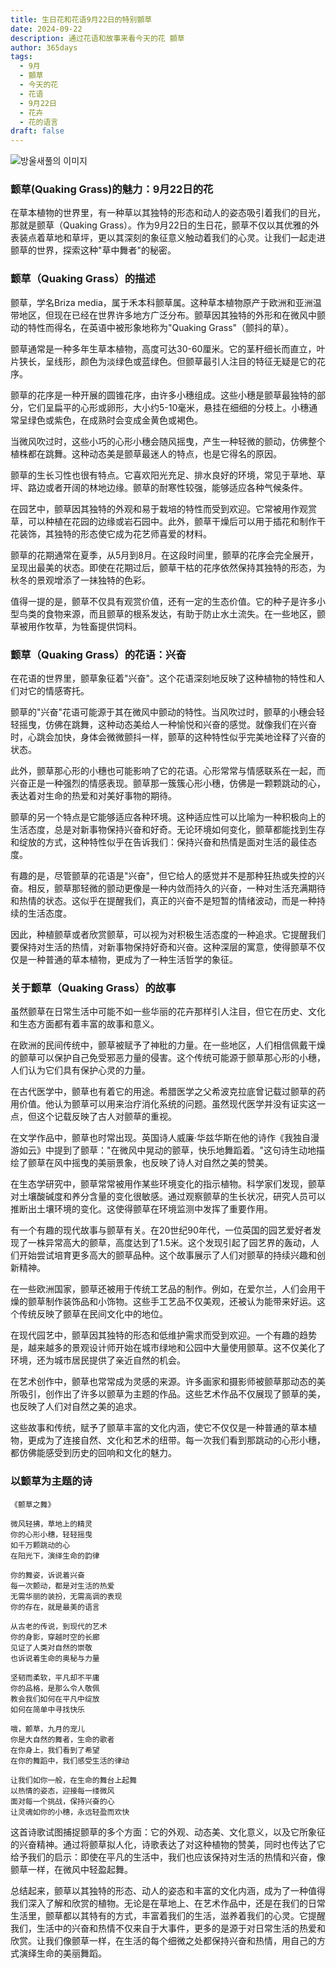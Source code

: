 ```yaml
---
title: 生日花和花语9月22日的特别顫草
date: 2024-09-22
description: 通过花语和故事来看今天的花 顫草
author: 365days
tags:
  - 9月
  - 顫草
  - 今天的花
  - 花语
  - 9月22日
  - 花卉
  - 花的语言
draft: false
---
```


![방울새풀의 이미지](https://cdn.pixabay.com/photo/2017/06/30/13/13/hjertegrs-2458228_1280.jpg#center)


### 颤草(Quaking Grass)的魅力：9月22日的花

在草本植物的世界里，有一种草以其独特的形态和动人的姿态吸引着我们的目光，那就是颤草（Quaking Grass）。作为9月22日的生日花，颤草不仅以其优雅的外表装点着草地和草坪，更以其深刻的象征意义触动着我们的心灵。让我们一起走进颤草的世界，探索这种"草中舞者"的秘密。

### 颤草（Quaking Grass）的描述

颤草，学名Briza media，属于禾本科颤草属。这种草本植物原产于欧洲和亚洲温带地区，但现在已经在世界许多地方广泛分布。颤草因其独特的外形和在微风中颤动的特性而得名，在英语中被形象地称为"Quaking Grass"（颤抖的草）。

颤草通常是一种多年生草本植物，高度可达30-60厘米。它的茎秆细长而直立，叶片狭长，呈线形，颜色为淡绿色或蓝绿色。但颤草最引人注目的特征无疑是它的花序。

颤草的花序是一种开展的圆锥花序，由许多小穗组成。这些小穗是颤草最独特的部分，它们呈扁平的心形或卵形，大小约5-10毫米，悬挂在细细的分枝上。小穗通常呈绿色或紫色，在成熟时会变成金黄色或褐色。

当微风吹过时，这些小巧的心形小穗会随风摇曳，产生一种轻微的颤动，仿佛整个植株都在跳舞。这种动态美是颤草最迷人的特点，也是它得名的原因。

颤草的生长习性也很有特点。它喜欢阳光充足、排水良好的环境，常见于草地、草坪、路边或者开阔的林地边缘。颤草的耐寒性较强，能够适应各种气候条件。

在园艺中，颤草因其独特的外观和易于栽培的特性而受到欢迎。它常被用作观赏草，可以种植在花园的边缘或岩石园中。此外，颤草干燥后可以用于插花和制作干花装饰，其独特的形态使它成为花艺师喜爱的材料。

颤草的花期通常在夏季，从5月到8月。在这段时间里，颤草的花序会完全展开，呈现出最美的状态。即使在花期过后，颤草干枯的花序依然保持其独特的形态，为秋冬的景观增添了一抹独特的色彩。

值得一提的是，颤草不仅具有观赏价值，还有一定的生态价值。它的种子是许多小型鸟类的食物来源，而且颤草的根系发达，有助于防止水土流失。在一些地区，颤草被用作牧草，为牲畜提供饲料。

### 颤草（Quaking Grass）的花语：兴奋

在花语的世界里，颤草象征着"兴奋"。这个花语深刻地反映了这种植物的特性和人们对它的情感寄托。

颤草的"兴奋"花语可能源于其在微风中颤动的特性。当风吹过时，颤草的小穗会轻轻摇曳，仿佛在跳舞，这种动态美给人一种愉悦和兴奋的感觉。就像我们在兴奋时，心跳会加快，身体会微微颤抖一样，颤草的这种特性似乎完美地诠释了兴奋的状态。

此外，颤草那心形的小穗也可能影响了它的花语。心形常常与情感联系在一起，而兴奋正是一种强烈的情感表现。颤草那一簇簇心形小穗，仿佛是一颗颗跳动的心，表达着对生命的热爱和对美好事物的期待。

颤草的另一个特点是它能够适应各种环境。这种适应性可以比喻为一种积极向上的生活态度，总是对新事物保持兴奋和好奇。无论环境如何变化，颤草都能找到生存和绽放的方式，这种特性似乎在告诉我们：保持兴奋和热情是面对生活的最佳态度。

有趣的是，尽管颤草的花语是"兴奋"，但它给人的感觉并不是那种狂热或失控的兴奋。相反，颤草那轻微的颤动更像是一种内敛而持久的兴奋，一种对生活充满期待和热情的状态。这似乎在提醒我们，真正的兴奋不是短暂的情绪波动，而是一种持续的生活态度。

因此，种植颤草或者欣赏颤草，可以视为对积极生活态度的一种追求。它提醒我们要保持对生活的热情，对新事物保持好奇和兴奋。这种深层的寓意，使得颤草不仅仅是一种普通的草本植物，更成为了一种生活哲学的象征。

### 关于颤草（Quaking Grass）的故事

虽然颤草在日常生活中可能不如一些华丽的花卉那样引人注目，但它在历史、文化和生态方面都有着丰富的故事和意义。

在欧洲的民间传统中，颤草被赋予了神秕的力量。在一些地区，人们相信佩戴干燥的颤草可以保护自己免受邪恶力量的侵害。这个传统可能源于颤草那心形的小穗，人们认为它们具有保护心灵的力量。

在古代医学中，颤草也有着它的用途。希腊医学之父希波克拉底曾记载过颤草的药用价值。他认为颤草可以用来治疗消化系统的问题。虽然现代医学并没有证实这一点，但这个记载反映了古人对颤草的重视。

在文学作品中，颤草也时常出现。英国诗人威廉·华兹华斯在他的诗作《我独自漫游如云》中提到了颤草："在微风中晃动的颤草，快乐地舞蹈着。"这句诗生动地描绘了颤草在风中摇曳的美丽景象，也反映了诗人对自然之美的赞美。

在生态学研究中，颤草常常被用作某些环境变化的指示植物。科学家们发现，颤草对土壤酸碱度和养分含量的变化很敏感。通过观察颤草的生长状况，研究人员可以推断出土壤环境的变化。这使得颤草在环境监测中发挥了重要作用。

有一个有趣的现代故事与颤草有关。在20世纪90年代，一位英国的园艺爱好者发现了一株异常高大的颤草，高度达到了1.5米。这个发现引起了园艺界的轰动，人们开始尝试培育更多高大的颤草品种。这个故事展示了人们对颤草的持续兴趣和创新精神。

在一些欧洲国家，颤草还被用于传统工艺品的制作。例如，在爱尔兰，人们会用干燥的颤草制作装饰品和小饰物。这些手工艺品不仅美观，还被认为能带来好运。这个传统反映了颤草在民间文化中的地位。

在现代园艺中，颤草因其独特的形态和低维护需求而受到欢迎。一个有趣的趋势是，越来越多的景观设计师开始在城市绿地和公园中大量使用颤草。这不仅美化了环境，还为城市居民提供了亲近自然的机会。

在艺术创作中，颤草也常常成为灵感的来源。许多画家和摄影师被颤草那动态的美所吸引，创作出了许多以颤草为主题的作品。这些艺术作品不仅展现了颤草的美，也反映了人们对自然之美的追求。

这些故事和传统，赋予了颤草丰富的文化内涵，使它不仅仅是一种普通的草本植物，更成为了连接自然、文化和艺术的纽带。每一次我们看到那跳动的心形小穗，都仿佛能感受到历史的回响和文化的魅力。

### 以颤草为主题的诗


```
《颤草之舞》

微风轻拂，草地上的精灵
你的心形小穗，轻轻摇曳
如千万颗跳动的心
在阳光下，演绎生命的韵律

你的舞姿，诉说着兴奋
每一次颤动，都是对生活的热爱
无需华丽的装扮，无需高调的表现
你的存在，就是最美的语言

从古老的传说，到现代的艺术
你的身影，穿越时空的长廊
见证了人类对自然的崇敬
也诉说着生命的奥秘与力量

坚韧而柔软，平凡却不平庸
你的品格，是那么令人敬佩
教会我们如何在平凡中绽放
如何在简单中寻找快乐

哦，颤草，九月的宠儿
你是大自然的舞者，生命的歌者
在你身上，我们看到了希望
在你的舞蹈中，我们感受生活的律动

让我们如你一般，在生命的舞台上起舞
以热情的姿态，迎接每一缕微风
面对每一个挑战，保持兴奋的心
让灵魂如你的小穗，永远轻盈而欢快
```

这首诗歌试图捕捉颤草的多个方面：它的外观、动态美、文化意义，以及它所象征的兴奋精神。通过将颤草拟人化，诗歌表达了对这种植物的赞美，同时也传达了它给予我们的启示：即使在平凡的生活中，我们也应该保持对生活的热情和兴奋，像颤草一样，在微风中轻盈起舞。

总结起来，颤草以其独特的形态、动人的姿态和丰富的文化内涵，成为了一种值得我们深入了解和欣赏的植物。无论是在草地上、在艺术作品中，还是在我们的日常生活里，颤草都以其特有的方式，丰富着我们的生活，滋养着我们的心灵。它提醒我们，生活中的兴奋和热情不仅来自于大事件，更多的是源于对日常生活的热爱和欣赏。让我们像颤草一样，在生活的每个细微之处都保持兴奋和热情，用自己的方式演绎生命的美丽舞蹈。